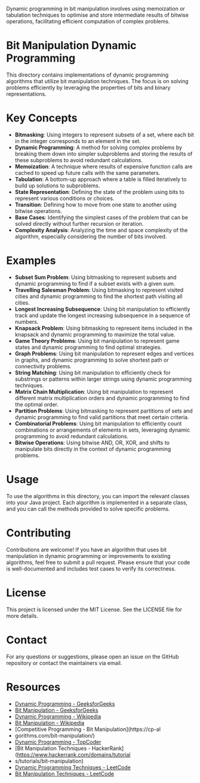 Dynamic programming in bit manipulation involves using memoization or tabulation techniques to optimise and store intermediate results of bitwise operations, facilitating efficient computation of complex problems.
# Bit Manipulation Dynamic Programming
This directory contains implementations of dynamic programming algorithms that utilize bit manipulation techniques. The focus is on solving problems efficiently by leveraging the properties of bits and binary representations.
# Key Concepts
- **Bitmasking**: Using integers to represent subsets of a set, where each bit in the integer corresponds to an element in the set.
- **Dynamic Programming**: A method for solving complex problems by breaking them down into simpler subproblems and storing the results of these subproblems to avoid redundant calculations.
- **Memoization**: A technique where results of expensive function calls are cached to speed up future calls with the same parameters.
- **Tabulation**: A bottom-up approach where a table is filled iteratively to build up solutions to subproblems.
- **State Representation**: Defining the state of the problem using bits to represent various conditions or choices.
- **Transition**: Defining how to move from one state to another using bitwise operations.
- **Base Cases**: Identifying the simplest cases of the problem that can be solved directly without further recursion or iteration.
- **Complexity Analysis**: Analyzing the time and space complexity of the algorithm, especially considering the number of bits involved.
# Examples
- **Subset Sum Problem**: Using bitmasking to represent subsets and dynamic programming to find if a subset exists with a given sum.
- **Travelling Salesman Problem**: Using bitmasking to represent visited cities and dynamic programming to find the shortest path visiting all cities.
- **Longest Increasing Subsequence**: Using bit manipulation to efficiently track and update the longest increasing subsequence in a sequence of numbers.
- **Knapsack Problem**: Using bitmasking to represent items included in the knapsack and dynamic programming to maximize the total value.
- **Game Theory Problems**: Using bit manipulation to represent game states and dynamic programming to find optimal strategies.
- **Graph Problems**: Using bit manipulation to represent edges and vertices in graphs, and dynamic programming to solve shortest path or connectivity problems.
- **String Matching**: Using bit manipulation to efficiently check for substrings or patterns within larger strings using dynamic programming techniques.
- **Matrix Chain Multiplication**: Using bit manipulation to represent different matrix multiplication orders and dynamic programming to find the optimal order.
- **Partition Problems**: Using bitmasking to represent partitions of sets and dynamic programming to find valid partitions that meet certain criteria.
- **Combinatorial Problems**: Using bit manipulation to efficiently count combinations or arrangements of elements in sets, leveraging dynamic programming to avoid redundant calculations.
- **Bitwise Operations**: Using bitwise AND, OR, XOR, and shifts to manipulate bits directly in the context of dynamic programming problems.
# Usage
To use the algorithms in this directory, you can import the relevant classes into your Java project. Each algorithm is implemented in a separate class, and you can call the methods provided to solve specific problems.
# Contributing
Contributions are welcome! If you have an algorithm that uses bit manipulation in dynamic programming or improvements to existing algorithms, feel free to submit a pull request. Please ensure that your code is well-documented and includes test cases to verify its correctness.
# License
This project is licensed under the MIT License. See the LICENSE file for more details.
# Contact
For any questions or suggestions, please open an issue on the GitHub repository or contact the maintainers via email.
# Resources
- [Dynamic Programming - GeeksforGeeks](https://www.geeksforgeeks.org/dynamic-programming/)
- [Bit Manipulation - GeeksforGeeks](https://www.geeksforgeeks.org/bit-manipulation/)
- [Dynamic Programming - Wikipedia](https://en.wikipedia.org/wiki/Dynamic_programming)
- [Bit Manipulation - Wikipedia](https://en.wikipedia.org/wiki/Bit_manipulation)
- [Competitive Programming - Bit Manipulation](https://cp-al
- gorithms.com/bit-manipulation/)
- [Dynamic Programming - TopCoder](https://www.topcoder.com/community/data-science/data-science-tutorials/dynamic-programming-tutorial/)
- [Bit Manipulation Techniques - HackerRank](https://www.hackerrank.com/domains/tutorial
- s/tutorials/bit-manipulation)
- [Dynamic Programming Techniques - LeetCode](https://leetcode.com/tag/dynamic-programming/)
- [Bit Manipulation Techniques - LeetCode](https://leetcode.com/tag/bit-manipulation/)